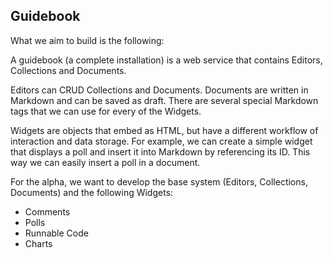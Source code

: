 ## Guidebook

What we aim to build is the following:

A guidebook (a complete installation) is a web service that contains Editors, Collections and Documents.

Editors can CRUD Collections and Documents. Documents are written in Markdown and can be saved as draft. There are several special Markdown tags that we can use for every of the Widgets.

Widgets are objects that embed as HTML, but have a different workflow of interaction and data storage. For example, we can create a simple widget that displays a poll and insert it into Markdown by referencing its ID. This way we can easily insert a poll in a document.

For the alpha, we want to develop the base system (Editors, Collections, Documents) and the following Widgets:

- Comments
- Polls
- Runnable Code
- Charts
